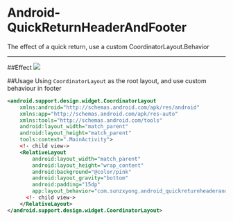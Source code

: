 # Android-QuickReturnHeaderAndFooter
The effect of a quick return, use a custom CoordinatorLayout.Behavior

---
##Effect
![](http://img.my.csdn.net/uploads/201508/23/1440303929_8040.gif)

##Usage
Using `CoordinatorLayout` as the root layout, and use custom behaviour in footer
```xml
<android.support.design.widget.CoordinatorLayout
    xmlns:android="http://schemas.android.com/apk/res/android"
    xmlns:app="http://schemas.android.com/apk/res-auto"
    xmlns:tools="http://schemas.android.com/tools"
    android:layout_width="match_parent"
    android:layout_height="match_parent"
    tools:context=".MainActivity">
    <!- child view->
    <RelativeLayout
        android:layout_width="match_parent"
        android:layout_height="wrap_content"
        android:background="@color/pink"
        android:layout_gravity="bottom"
        android:padding="15dp"
        app:layout_behavior="com.sunzxyong.android_quickreturnheaderandfooter.QuickReturnFooterBehavior">
      <!- child view->
    </RelativeLayout>
</android.support.design.widget.CoordinatorLayout>
```
